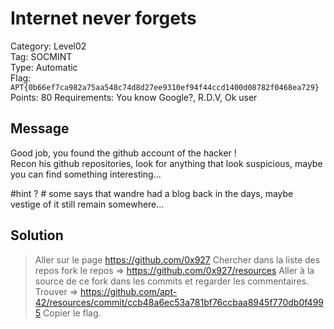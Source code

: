 # Internet never forgets

Category: Level02  
Tag: SOCMINT  
Type: Automatic  
Flag: `APT{0b66ef7ca982a75aa548c74d8d27ee9310ef94f44ccd1400d08782f0468ea729}`  
Points: 80
Requirements: You know Google?, R.D.V, Ok user

## Message
Good job, you found the github account of the hacker !  
Recon his github repositories, look for anything that look suspicious, maybe you can find something interesting...  


#hint ? # some says that wandre had a blog back in the days, maybe vestige of it still remain somewhere...  

## Solution

> Aller sur le page https://github.com/0x927
> Chercher dans la liste des repos fork le repos => https://github.com/0x927/resources
> Aller à la source de ce fork dans les commits et regarder les commentaires.
> Trouver => https://github.com/apt-42/resources/commit/ccb48a6ec53a781bf76ccbaa8945f770db0f4995
> Copier le flag.
